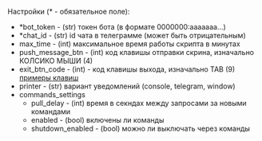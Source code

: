 Настройки (* - обязательное поле):
- *bot_token - (str) токен бота (в формате 0000000:aaaaaaa...)
- *chat_id - (str) id чата в телеграмме (может быть отрицательным)
- max_time - (int) максимальное время работы скрипта в минутах
- push_message_btn - (int) код клавишы отправки скрина, изначально КОЛСИКО МЫШИ (4)
- exit_btn_code - (int) - код клавишы выхода, изначально TAB (9) [примеры клавиш](https://stackoverflow.com/questions/31363860/how-do-i-get-the-name-of-a-key-in-pywin32-giving-its-keycode)
- printer - (str) вариант уведомлений (console, telegram, window)
- commands_settings
    - pull_delay - (int) время в секндах между запросами за новыми командами
    - enabled - (bool) включены ли команды 
    - shutdown_enabled - (bool) можно ли выключать через команды 

